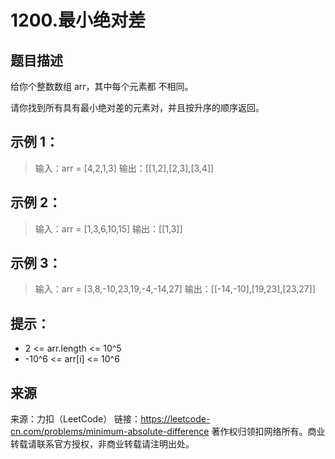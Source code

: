 # 1200.最小绝对差

## 题目描述
给你个整数数组 arr，其中每个元素都 不相同。

请你找到所有具有最小绝对差的元素对，并且按升序的顺序返回。

 

## 示例 1：

> 输入：arr = [4,2,1,3]
> 输出：[[1,2],[2,3],[3,4]]

## 示例 2：

> 输入：arr = [1,3,6,10,15]
> 输出：[[1,3]]

## 示例 3：

> 输入：arr = [3,8,-10,23,19,-4,-14,27]
> 输出：[[-14,-10],[19,23],[23,27]]

 

## 提示：
- 2 <= arr.length <= 10^5
- -10^6 <= arr[i] <= 10^6

## 来源
来源：力扣（LeetCode）
链接：https://leetcode-cn.com/problems/minimum-absolute-difference
著作权归领扣网络所有。商业转载请联系官方授权，非商业转载请注明出处。